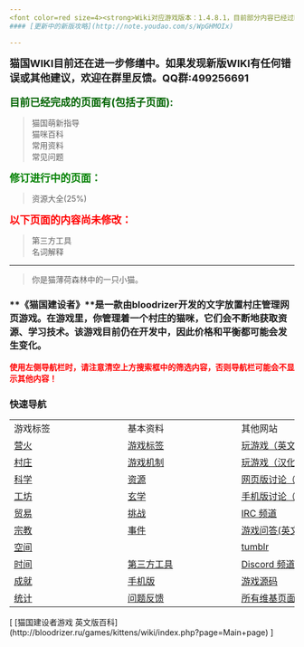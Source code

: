 ```yaml
---
<font color=red size=4><strong>Wiki对应游戏版本：1.4.8.1，目前部分内容已经过时，正在更新中</font></strong><br>
#### [更新中的新版攻略](http://note.youdao.com/s/WpGHMOIx)

---
```

<font size=4><strong>猫国WIKI目前还在进一步修缮中。如果发现新版WIKI有任何错误或其他建议，欢迎在群里反馈。QQ群:499256691</font></strong><br><br>
<font color=darkgreen size=4><strong>目前已经完成的页面有(包括子页面):</font></strong><br>
> 猫国萌新指导<br>
> 猫咪百科<br>
> 常用资料<br>
> 常见问题<br>

<font color=green size=4><strong>修订进行中的页面：</font></strong><br>
> 资源大全(25%)<br>

<font color=red size=4><strong>以下页面的内容尚未修改：</font></strong><br>

> 第三方工具<br>
> 名词解释<br>

---
> 你是猫薄荷森林中的一只小猫。
### **《猫国建设者》**是一款由bloodrizer开发的文字放置村庄管理网页游戏。在游戏里，你管理着一个村庄的猫咪，它们会不断地获取资源、学习技术。该游戏目前仍在开发中，因此价格和平衡都可能会发生变化。

<font color=red><strong>使用左侧导航栏时，请注意清空上方搜索框中的筛选内容，否则导航栏可能会不显示其他内容！</font></strong><br>

### 快速导航

<table class="wikitable">
    <tbody>
        <tr>
            <td class="em"><span style="display:block;width:185px">游戏标签</span></td>
	    <td class="em"><span style="display:block;width:185px">基本资料</span></td>
	    <td class="em"><span style="display:block;width:185px">其他网站</span></td>
	    <td class="em"><span style="display:block;width:185px">多语言</span></td>
	</tr>
	<tr>
	    <td><a href="?file=001-猫咪百科/01-建筑物/01-食物生产">营火</a></td>
	    <td><a href="?file=002-常用资料/003-游戏标签">游戏标签</a></td>
            <td><a href="http://bloodrizer.ru/games/kittens/">玩游戏（英文原版）</a></td>
	    <td><a href="http://bloodrizer.ru/games/kittens/wiki/index.php?page=locale-en">英语</a></td>
	</tr>
	<tr>
	    <td><a href="?file=001-猫咪百科/02-村庄">村庄</a></td>
	    <td><a href="?file=002-常用资料/001-游戏机制">游戏机制</a></td>
	    <td><a href="http://likexia.gitee.io/cat-zh/">玩游戏（汉化版）</a></td>
	    <td><a href="http://bloodrizer.ru/games/kittens/wiki/index.php?page=locale-ru">俄语</a></td>
	</tr>
	<tr>
	    <td><a href="?file=001-猫咪百科/03-科学/01-科学">科学</a></td>
	    <td><a href="?file=003-资源大全/005-资源介绍">资源</a></td>
	    <td><a href="https://www.reddit.com/r/kittensgame/">网页版讨论（Reddit）</a></td>
            <td><a href="http://bloodrizer.ru/games/kittens/wiki/index.php?page=locale-ko">韩语</a></td>
	</tr>
	<tr>
	    <td><a href="?file=001-猫咪百科/04-工坊/01-升级">工坊</a></td>
            <td><a href="?file=001-猫咪百科/03-科学/02-玄学#玄学">玄学</a></td>
	    <td><a href="https://www.reddit.com/r/kgmobile/">手机版讨论（Reddit）</a></td>
	    <td><a href="http://bloodrizer.ru/games/kittens/wiki/index.php?page=locale-no">挪威语</a>
	    </td>
	</tr>
	<tr>
	    <td><a href="?file=001-猫咪百科/05-贸易">贸易</a></td>
	    <td><a href="?file=002-常用资料/007-挑战模式">挑战</a></td>
            <td><a href="http://irc.lc/irc.canternet.org/kittensgame/Kitten@@@@" class="external">IRC 频道</a></td>
	    <td><a href="http://bloodrizer.ru/games/kittens/wiki/index.php?page=Deutsch">德语</a></td>
	</tr>
	<tr>
	    <td><a href="?file=001-猫咪百科/06-宗教/001-庙塔">宗教</a></td>
	    <td><a href="?file=002-常用资料/006-事件介绍">事件</a></td>
	    <td><a href="http://gaming.stackexchange.com/tags/kittens-game" class="external">游戏问答(英文)</a></td>
	    <td><a href="http://bloodrizer.ru/games/kittens/wiki/index.php?page=locale-fr">法语</a></td>
	</tr>
	<tr>
	    <td><a href="?file=001-猫咪百科/07-空间/01-地面控制">空间</a></td>
	    <td></td>
	    <td><a href="http://kittensgame.tumblr.com/" class="external">tumblr</a></td>
	    <td><a href="http://bloodrizer.ru/games/kittens/wiki/index.php?page=locale-br">巴西葡萄牙语</a></td>
	</tr>
	<tr>
	    <td><a href="?file=001-猫咪百科/08-时间">时间</a></td>
	    <td><a href="?file=004-第三方工具/01-第三方工具">第三方工具</a></td>
	    <td><a href="https://discord.gg/2arBf9K">Discord 频道</td>
	    <td><a href="http://bloodrizer.ru/games/kittens/wiki/index.php?page=locale-es">西班牙语</a></td>
	</tr>
	<tr>
	    <td><a href="?file=001-猫咪百科/09-成就">成就</a></td>
	    <td><a href="?file=002-常用资料/002-手机版">手机版</a></td>
	    <td><a href="http://bitbucket.org/bloodrizer/kitten-game" class="external">游戏源码</a></td>
	    <td><a href="?file=006-各国语言包/02-简体中文">简体中文</a></td>
	</tr>
	<tr>
	    <td><a href="?file=001-猫咪百科/10-统计">统计</a></td>
	    <td><a href="?file=002-常用资料/004-错误反馈">问题反馈</a></td>
	    <td><a href="http://bloodrizer.ru/games/kittens/wiki/index.php?action=search&amp;query="class="external">所有维基页面(英文)</a></td>
	    <td><a href="http://bloodrizer.ru/games/kittens/wiki/index.php?page=locales">全部语言</a></td>
	</tr>
    </tbody>
</table>
[ [猫国建设者游戏 英文版百科](http://bloodrizer.ru/games/kittens/wiki/index.php?page=Main+page) ]
